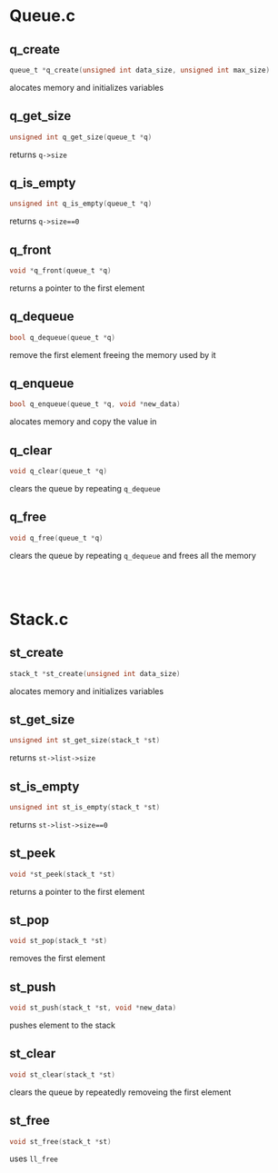 # Queue.c

## q_create
```c
queue_t *q_create(unsigned int data_size, unsigned int max_size)
```
alocates memory and initializes variables

## q_get_size
```c
unsigned int q_get_size(queue_t *q)
```
returns `q->size`

## q_is_empty
```c
unsigned int q_is_empty(queue_t *q)
```
returns `q->size==0`

## q_front
```c
void *q_front(queue_t *q)
```
returns a pointer to the first element

## q_dequeue
```c
bool q_dequeue(queue_t *q)
```
remove the first element freeing the memory used by it

## q_enqueue
```c
bool q_enqueue(queue_t *q, void *new_data)
```
alocates memory and copy the value in

## q_clear
```c
void q_clear(queue_t *q)
```
clears the queue by repeating `q_dequeue`

## q_free
```c
void q_free(queue_t *q)
```
clears the queue by repeating `q_dequeue` and frees all the memory

<BR>
<BR>

# Stack.c

## st_create
```c
stack_t *st_create(unsigned int data_size)
```
alocates memory and initializes variables

## st_get_size
```c
unsigned int st_get_size(stack_t *st)
```
returns `st->list->size`

## st_is_empty
```c
unsigned int st_is_empty(stack_t *st)
```
returns `st->list->size==0`

## st_peek
```c
void *st_peek(stack_t *st)
```
returns a pointer to the first element

## st_pop
```c
void st_pop(stack_t *st)
```
removes the first element

## st_push
```c
void st_push(stack_t *st, void *new_data)
```
pushes element to the stack

## st_clear
```c
void st_clear(stack_t *st)
```
clears the queue by repeatedly removeing the first element

## st_free
```c
void st_free(stack_t *st)
```
uses `ll_free` 
